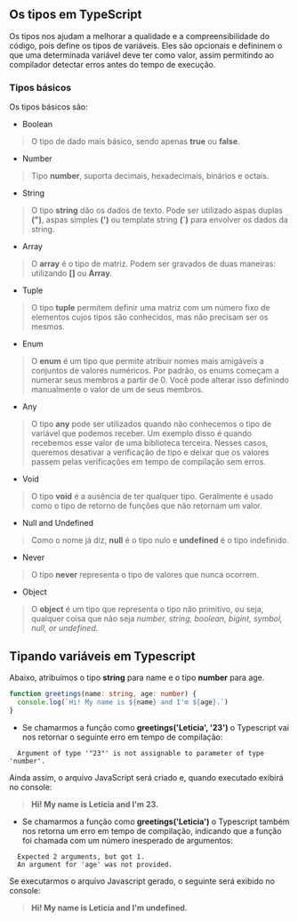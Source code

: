 
## Os tipos em TypeScript

Os tipos nos ajudam a melhorar a qualidade e a compreensibilidade do código, pois define os tipos de variáveis. Eles são opcionais e  defininem o que uma determinada variável deve ter como valor, assim permitindo ao compilador detectar erros antes do tempo de execução.

### Tipos básicos

Os tipos básicos são: 
- Boolean  
> O tipo de dado mais básico, sendo apenas **true** ou **false**.
- Number
> Tipo **number**, suporta decimais, hexadecimais, binários e octais.
- String
> O tipo **string** dão os dados de texto. Pode ser utilizado aspas duplas **(")**, aspas simples **(')** ou template string **(`)** para envolver os dados da string.
- Array
> O **array** é o tipo de matriz. Podem ser gravados de duas maneiras: utilizando **[]** ou **Array<tipoDoElement>**.
- Tuple
> O tipo **tuple** permitem definir uma matriz com um número fixo de elementos cujos tipos são conhecidos, mas não precisam ser os mesmos. 
- Enum
> O **enum** é um tipo que permite atribuir nomes mais amigáveis a conjuntos de valores numéricos. Por padrão, os enums começam a numerar seus membros a partir de 0. Você pode alterar isso definindo manualmente o valor de um de seus membros.
- Any
> O tipo **any** pode ser utilizados quando não conhecemos o tipo de variável que podemos receber. Um exemplo disso é quando recebemos esse valor de uma biblioteca terceira. Nesses casos, queremos desativar a verificação de tipo e deixar que os valores passem pelas verificações em tempo de compilação sem erros.
- Void
> O tipo **void** é a ausência de ter qualquer tipo. Geralmente é usado como o tipo de retorno de funções que não retornam um valor.
- Null and Undefined
> Como o nome já diz, **null** é o tipo nulo e **undefined** é o tipo indefinido. 
- Never
> O tipo **never** representa o tipo de valores que nunca ocorrem.
- Object
> O **object** é um tipo que representa o tipo não primitivo, ou seja, qualquer coisa que não seja *number, string, boolean, bigint, symbol, null, or undefined*.

## Tipando variáveis em Typescript 

Abaixo, atribuímos o tipo **string** para name e o tipo **number** para age.

```typescript
function greetings(name: string, age: number) {
  console.log(`Hi! My name is ${name} and I'm ${age}.`)
}
```

- Se chamarmos a função como **greetings('Leticia', '23')** o Typescript vai nos retornar o seguinte erro em tempo de compilação: 
```shell
  Argument of type '"23"' is not assignable to parameter of type 'number'.
```
Ainda assim, o arquivo JavaScript será criado e, quando executado exibirá no console:
> **Hi! My name is Leticia and I'm 23.**

- Se chamarmos a função como **greetings('Leticia')** o Typescript também nos retorna um erro em tempo de compilação, indicando que a função foi chamada com um número inesperado de argumentos: 
```shell
  Expected 2 arguments, but got 1.
  An argument for 'age' was not provided.
```
Se executarmos o arquivo Javascript gerado, o seguinte será exibido no console:
> **Hi! My name is Leticia and I'm undefined.**
